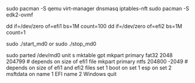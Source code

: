 sudo pacman -S qemu virt-manager dnsmasq iptables-nft
sudo pacman -S edk2-ovmf

dd if=/dev/zero of=efi1 bs=1M count=100
dd if=/dev/zero of=efi2 bs=1M count=1

sudo ./start_md0
or
sudo ./stop_md0

sudo parted /dev/md0
unit s
mktable gpt
mkpart primary fat32 2048 204799    # depends on size of efi1 file
mkpart primary ntfs 204800 -2049    # depends on size of efi1 and efi2 files
set 1 boot on
set 1 esp on
set 2 msftdata on
name 1 EFI
name 2 Windows
quit